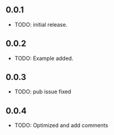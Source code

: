 ## 0.0.1

* TODO: initial release.


## 0.0.2

* TODO: Example added.

## 0.0.3

* TODO: pub issue fixed

## 0.0.4

* TODO: Optimized and add comments